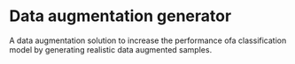 # Data augmentation generator
A data augmentation solution to increase the performance ofa classification model by generating realistic data augmented samples.
